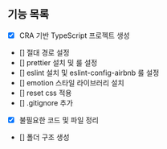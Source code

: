 ## 기능 목록

- [x] CRA 기반 TypeScript 프로젝트 생성
- [] 절대 경로 설정
- [] prettier 설치 및 룰 설정
- [] eslint 설치 및 eslint-config-airbnb 룰 설정
- [] emotion 스타일 라이브러리 설치
- [] reset css 적용
- [] .gitignore 추가
- [x] 불필요한 코드 및 파일 정리
- [] 폴더 구조 생성
